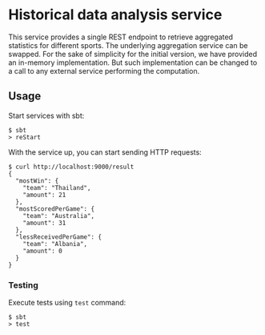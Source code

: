 # Historical data analysis service

This service provides a single REST endpoint to retrieve aggregated statistics for different sports.
The underlying aggregation service can be swapped. For the sake of simplicity for the initial version,
we have provided an in-memory implementation. But such implementation can be changed to a call to any external service
performing the computation.

## Usage

Start services with sbt:

```
$ sbt
> reStart
```

With the service up, you can start sending HTTP requests:

```
$ curl http://localhost:9000/result
{
  "mostWin": {
    "team": "Thailand",
    "amount": 21
  },
  "mostScoredPerGame": {
    "team": "Australia",
    "amount": 31
  },
  "lessReceivedPerGame": {
    "team": "Albania",
    "amount": 0
  }
}
```

### Testing

Execute tests using `test` command:

```
$ sbt
> test
```